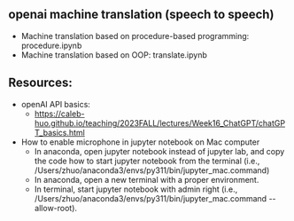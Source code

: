 ## openai machine translation (speech to speech)
- Machine translation based on procedure-based programming: procedure.ipynb
- Machine translation based on OOP: translate.ipynb
   
## Resources:
- openAI API basics:
  - https://caleb-huo.github.io/teaching/2023FALL/lectures/Week16_ChatGPT/chatGPT_basics.html
- How to enable microphone in jupyter notebook on Mac computer
  - In anaconda, open jupyter notebook instead of jupyter lab, and copy the code how to start jupyter notebook from the terminal (i.e., /Users/zhuo/anaconda3/envs/py311/bin/jupyter_mac.command)
  - In anaconda, open a new terminal with a proper environment.
  - In terminal, start jupyter notebook with admin right (i.e., /Users/zhuo/anaconda3/envs/py311/bin/jupyter_mac.command --allow-root).
  

